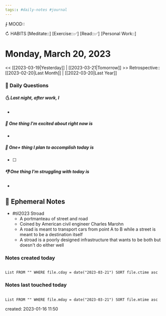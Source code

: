 ```yaml
---
tags:: #daily-notes #journal
---
```


⨑ MOOD::

↻ HABITS
[Meditate::]
[Exercise::✅]
[Read::✅]
[Personal Work::]

# Monday, March 20, 2023

<< [[2023-03-19|Yesterday]] | [[2023-03-21|Tomorrow]] >>
Retrospective:: [[2023-02-20|Last Month]] | [[2022-03-20|Last Year]]

### 📅 Daily Questions

##### 🌜 Last night, after work, I

-

##### 🙌 One thing I'm excited about right now is

-

##### 🚀 One+ thing I plan to accomplish today is

- [ ]

##### 👎 One thing I'm struggling with today is

-

## 📝 Ephemeral Notes

- #til2023 Stroad
	- A portmanteau of street and road
	- Coined by American civil engineer Charles Marohn
	- A road is meant to transport cars from point A to B while a street is meant to be a destination itself
	- A stroad is a poorly designed infrastructure that wants to be both but doesn't do either well

### Notes created today

```dataview

List FROM "" WHERE file.cday = date("2023-03-21") SORT file.ctime asc

```

### Notes last touched today

```dataview

List FROM "" WHERE file.mday = date("2023-03-21") SORT file.mtime asc

```

created: 2023-01-16 11:50
